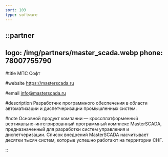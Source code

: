 ```yaml
---
sort: 103
type: software
---
```


::partner
---
logo: /img/partners/master_scada.webp
phone: 78007755790
---

#title
МПС Софт

#website
https://masterscada.ru

#email
info@masterscada.ru

#description
Разработчик программного обеспечения в области автоматизации и диспетчеризации промышленных систем.


#note
Основной продукт компании — кроссплатформенный вертикально-интегрированный программный комплекс MasterSCADA, предназначенный для разработки систем управления и диспетчеризации. Список внедрений MasterSCADA насчитывает десятки тысяч систем, которые успешно работают на территории СНГ.

::
